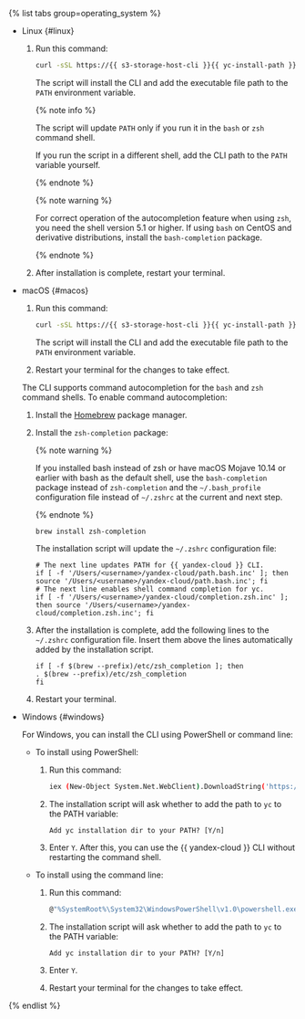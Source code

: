 {% list tabs group=operating_system %}

- Linux {#linux}

   1. Run this command:

      ```bash
      curl -sSL https://{{ s3-storage-host-cli }}{{ yc-install-path }} | bash
      ```

      The script will install the CLI and add the executable file path to the `PATH` environment variable.

      {% note info %}

      The script will update `PATH` only if you run it in the `bash` or `zsh` command shell.

      If you run the script in a different shell, add the CLI path to the `PATH` variable yourself.

      {% endnote %}

      {% note warning %}

      For correct operation of the autocompletion feature when using `zsh`, you need the shell version 5.1 or higher. If using `bash` on CentOS and derivative distributions, install the `bash-completion` package.

      {% endnote %}

   1. After installation is complete, restart your terminal.

- macOS {#macos}

   1. Run this command:

      ```bash
      curl -sSL https://{{ s3-storage-host-cli }}{{ yc-install-path }} | bash
      ```

      The script will install the CLI and add the executable file path to the `PATH` environment variable.
   1. Restart your terminal for the changes to take effect.

   The CLI supports command autocompletion for the `bash` and `zsh` command shells. To enable command autocompletion:

   1. Install the [Homebrew](https://brew.sh) package manager.
   1. Install the `zsh-completion` package:

      {% note warning %}

      If you installed bash instead of zsh or have macOS Mojave 10.14 or earlier with bash as the default shell, use the `bash-completion` package instead of `zsh-completion` and the `~/.bash_profile` configuration file instead of `~/.zshrc` at the current and next step.

      {% endnote %}

      ```
      brew install zsh-completion
      ```

      The installation script will update the `~/.zshrc` configuration file:

      ```
      # The next line updates PATH for {{ yandex-cloud }} CLI.
      if [ -f '/Users/<username>/yandex-cloud/path.bash.inc' ]; then source '/Users/<username>/yandex-cloud/path.bash.inc'; fi
      # The next line enables shell command completion for yc.
      if [ -f '/Users/<username>/yandex-cloud/completion.zsh.inc' ]; then source '/Users/<username>/yandex-cloud/completion.zsh.inc'; fi
      ```

   1. After the installation is complete, add the following lines to the `~/.zshrc` configuration file. Insert them above the lines automatically added by the installation script.

      ```
      if [ -f $(brew --prefix)/etc/zsh_completion ]; then
      . $(brew --prefix)/etc/zsh_completion
      fi
      ```
   1. Restart your terminal.

- Windows {#windows}

   For Windows, you can install the CLI using PowerShell or command line:

   - To install using PowerShell:

      1. Run this command:


         
         
         ```bash
         iex (New-Object System.Net.WebClient).DownloadString('https://{{ s3-storage-host }}{{ yc-windows-path }}')
         ```



      1. The installation script will ask whether to add the path to `yc` to the PATH variable:

         ```
         Add yc installation dir to your PATH? [Y/n]
         ```
      1. Enter `Y`. After this, you can use the {{ yandex-cloud }} CLI without restarting the command shell.

   - To install using the command line:

      1. Run this command:


         
         
         ```bash
         @"%SystemRoot%\System32\WindowsPowerShell\v1.0\powershell.exe" -Command "iex ((New-Object System.Net.WebClient).DownloadString('https://{{ s3-storage-host }}{{ yc-windows-path }}'))" && SET "PATH=%PATH%;%USERPROFILE%\yandex-cloud\bin"
         ```



      1. The installation script will ask whether to add the path to `yc` to the PATH variable:

         ```
         Add yc installation dir to your PATH? [Y/n]
         ```
      1. Enter `Y`.
      1. Restart your terminal for the changes to take effect.

{% endlist %}





